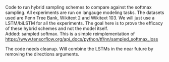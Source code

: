 Code to run hybrid sampling schemes to compare against the softmax sampling. All experiments are run on langauge modeling tasks. The datasets used are Penn Tree Bank, Wikitext 2 and Wikitext 103. We will just use a LSTM/biLSTM for all the experiments. The goal here is to prove the efficacy of these hybrid schemes and not the model itself. 
<br/>
Added: sampled softmax. This is a simple reimplementation of https://www.tensorflow.org/api_docs/python/tf/nn/sampled_softmax_loss
<br/>

The code needs cleanup. Will combine the LSTMs in the near future by removing the directions arguments.
